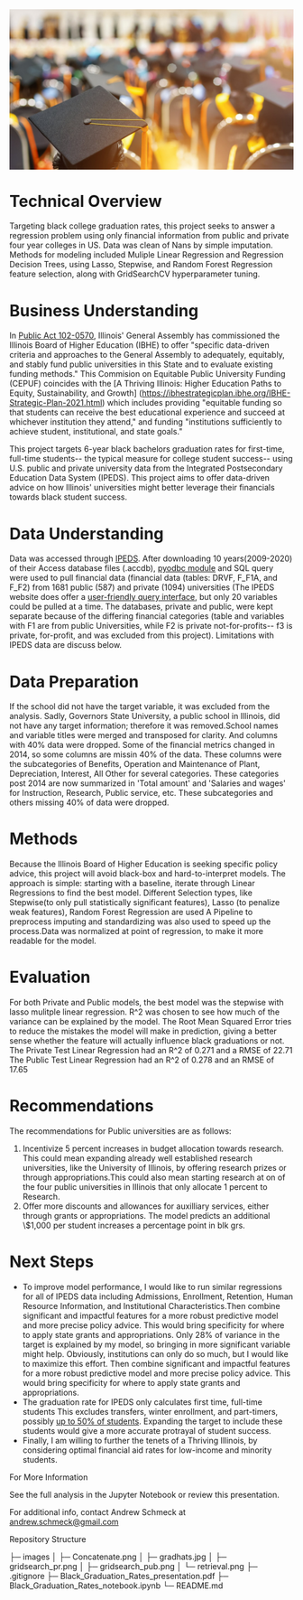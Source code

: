 <img src="images/gradhats.jpg" align='center' alt="Students in cap and gown sitting at graduation" style="width: 800px;"/>

# Technical Overview
Targeting black college graduation rates, this project seeks to answer a regression problem using only financial information from public and private four year colleges in US. Data was clean of Nans by simple imputation. Methods for modeling included Muliple Linear Regression and Regression Decision Trees, using Lasso, Stepwise, and Random Forest Regression feature selection, along with GridSearchCV hyperparameter tuning. 

# Business Understanding
In [Public Act 102-0570](https://ilga.gov/legislation/publicacts/fulltext.asp?Name=102-0570), Illinois' General Assembly has commissioned the Illinois Board of Higher Education (IBHE) to offer "specific data-driven criteria and approaches to the General Assembly to adequately, equitably, and stably fund public universities in this State and to evaluate existing funding methods." This Commision on Equitable Public University Funding (CEPUF) coincides with the [A Thriving Illinois: Higher Education Paths to Equity, Sustainability, and Growth] (https://ibhestrategicplan.ibhe.org/IBHE-Strategic-Plan-2021.html) which includes providing "equitable funding so that students can receive the best educational experience and succeed at whichever institution they attend," and funding "institutions sufficiently to achieve student, institutional, and state goals."

This project targets 6-year black bachelors graduation rates for first-time, full-time students-- the typical measure for college student success-- using U.S. public and private university data from the Integrated Postsecondary Education Data System (IPEDS). This project aims to offer data-driven advice on how Illinois' universities might better leverage their financials towards black student success.

# Data Understanding
Data was accessed through [IPEDS](https://nces.ed.gov/ipeds/use-the-data/download-access-database). After downloading 10 years(2009-2020) of their Access database files (.accdb), [pyodbc module](https://pypi.org/project/pyodbc/) and SQL query were used to pull financial data (financial data (tables: DRVF, F_F1A, and F_F2) from 1681 public (587) and private (1094) universities (The IPEDS website does offer a [user-friendly query interface](https://nces.ed.gov/ipeds/datacenter/InstitutionList.aspx?goToReportId=1), but only 20 variables could be pulled at a time. The databases, private and public, were kept separate because of the differing financial categories (table and variables with F1 are from public Universities, while F2 is private not-for-profits-- f3 is private, for-profit, and was excluded from this project). Limitations with IPEDS data are discuss below.  

# Data Preparation
If the school did not have the target variable, it was excluded from the analysis. Sadly, Governors State University, a public school in Illinois, did not have any target information; therefore it was removed.School names and variable titles were merged and transposed for clarity. And columns with 40% data were dropped. Some of the financial metrics changed in 2014, so some columns are missin 40% of the data. These columns were the subcategories of Benefits, Operation and Maintenance of Plant, Depreciation, Interest, All Other for several categories. These categories post 2014 are now summarized in 'Total amount' and 'Salaries and wages' for Instruction, Research, Public service, etc. These subcategories and others missing 40% of data were dropped.

# Methods
Because the Illinois Board of Higher Education is seeking specific policy advice, this project will avoid black-box and hard-to-interpret models. The approach is simple: starting with a baseline, iterate through Linear Regressions to find the best model. Different Selection types, like Stepwise(to only pull statistically significant features), Lasso (to penalize weak features), Random Forest Regression are used A Pipeline to preprocess imputing and standardizing was also used to speed up the process.Data was normalized at point of regression, to make it more readable for the model.

# Evaluation
For both Private and Public models, the best model was the stepwise with lasso mulitple linear regression. R^2 was chosen to see how much of the variance can be explained by the model. The Root Mean Squared Error tries to reduce the mistakes the model will make in prediction, giving a better sense whether the feature will actually influence black graduations or not. 
The Private Test Linear Regression had an R^2 of 0.271 and a RMSE of 22.71
The Public Test Linear Regression had an R^2 of 0.278 and an RMSE of 17.65

# Recommendations
The recommendations for Public universities are as follows: 
1) Incentivize 5 percent increases in budget allocation towards research. This could mean expanding already well established research universities, like the University of Illinois, by offering research prizes or through appropriations.This could also mean starting research at on of the four public universities in Illinois that only allocate 1 percent to Research.
2) Offer more discounts and allowances for auxilliary services, either through grants or appropriations. The model predicts an additional \\$1,000 per student increases a percentage point in blk grs. 

# Next Steps
- To improve model performance, I would like to run similar regressions for all of IPEDS data including Admissions, Enrollment, Retention, Human Resource Information, and Institutional Characteristics.Then combine significant and impactful features for a more robust predictive model and more precise policy advice. This would bring specificity for where to apply state grants and appropriations. Only 28% of variance in the target is explained by my model, so bringing in more significant variable might help. Obviously, institutions can only do so much, but I would like to maximize this effort. Then combine significant and impactful features for a more robust predictive model and more precise policy advice. This would bring specificity for where to apply state grants and appropriations.  
- The graduation rate for IPEDS only calculates first time, full-time students This excludes transfers,  winter enrollment, and part-timers, possibly [up to 50% of students](). Expanding the target to include these students would give a more accurate protrayal of student success. 
- Finally, I am willing to further the tenets of a Thriving Illinois, by considering optimal financial aid rates for low-income and minority students.
 
 For More Information
 
 See the full analysis in the Jupyter Notebook or review this presentation. 
 
 For additional info, contact Andrew Schmeck at andrew.schmeck@gmail.com
 
 Repository Structure
 
├─ images
│  ├─ Concatenate.png
│  ├─ gradhats.jpg
│  ├─ gridsearch_pr.png
│  ├─ gridsearch_pub.png
│  └─ retrieval.png
├─ .gitignore
├─ Black_Graduation_Rates_presentation.pdf
├─ Black_Graduation_Rates_notebook.ipynb
└─ README.md
